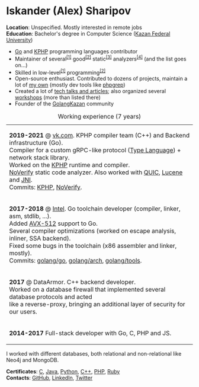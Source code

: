 # Iskander (Alex) Sharipov

**Location**: Unspecified. Mostly interested in remote jobs<br>
**Education**: Bachelor's degree in Computer Science ([Kazan Federal University](https://en.wikipedia.org/wiki/Kazan_Federal_University))<br>

* [Go](https://github.com/golang/go/commits?author=quasilyte) and [KPHP](https://github.com/VKCOM/kphp/commits?author=quasilyte) programming languages contributor
* Maintainer of several<sup>[[1]](https://go-critic.github.io/)</sup> good<sup>[[2]](https://github.com/VKCOM/noverify)</sup> static<sup>[[3]](https://github.com/quasilyte/go-consistent)</sup> analyzers<sup>[[4]](https://github.com/quasilyte/go-ruleguard)</sup> (and the list goes on...)
* Skilled in low-level<sup>[[1]](https://github.com/quasilyte/YALWEE)</sup> programming<sup>[[2]](https://github.com/quasilyte/go-jdk)</sup>
* Open-source enthusiast. Contributed to dozens of projects, maintain a lot of [my own](http://quasilyte.dev/status/) (mostly dev tools like [phpgrep](https://github.com/quasilyte/phpgrep))
* Created a lot of [tech talks and articles](https://github.com/quasilyte/talks); also organized several [workshops](https://github.com/quasilyte/talks#workshops) (more than listed there)
* Founder of the [GolangKazan](https://www.meetup.com/GolangKazan/) community

<table><caption>Working experience (7 years)</caption>
<tr><td>
  
  <b>2019-2021</b> @ <a href="https://vk.com">vk.com</a>. KPHP compiler team (C++) and Backend infrastructure (Go).<br>
  Compiler for a custom gRPC-like protocol (<a href="https://core.telegram.org/mtproto/TL">Type Language</a>) + network stack library.<br>
  Worked on the <a href="github.com/VKCOM/kphp/">KPHP</a> runtime and compiler.<br>
  <a href="https://github.com/VKCOM/noverify">NoVerify</a> static code analyzer. Also worked with <a href="https://ru.wikipedia.org/wiki/QUIC">QUIC</a>, <a href="https://lucene.apache.org/">Lucene</a> and <a href="https://en.wikipedia.org/wiki/Java_Native_Interface">JNI</a>.<br>
  Commits: <a href="https://github.com/VKCOM/kphp/commits?author=quasilyte">KPHP</a>, <a href="https://github.com/VKCOM/noverify/commits?author=quasilyte">NoVerify</a>.<br>
  
</td></tr>
<tr><td>
  
  <b>2017-2018</b> @ <a href="https://github.com/intel-go">Intel</a>. Go toolchain developer (compiler, linker, asm, stdlib, ...).<br>
  Added <a href="https://github.com/golang/go/wiki/AVX512">AVX-512</a> support to Go.<br>
  Several compiler optimizations (worked on escape analysis, inliner, SSA backend).<br>
  Fixed some bugs in the toolchain (x86 assembler and linker, mostly).<br>
  Commits: <a href="https://github.com/golang/go/commits?author=quasilyte">golang/go</a>, <a href="https://github.com/golang/arch/commits?author=quasilyte">golang/arch</a>, <a href="https://github.com/golang/tools/commits?author=quasilyte">golang/tools</a>.
  
</td></tr>
<tr><td>
  
  <b>2017</b> @ DataArmor. C++ backend developer.<br>
  Worked on a database firewall that implemented several database protocols and acted<br>
  like a reverse-proxy, bringing an additional layer of security for our users.
  
</td></tr>
<tr><td>

  <b>2014-2017</b> Full-stack developer with Go, C, PHP and JS.

</td></tr>
</table>

I worked with different databases, both relational and non-relational like Neo4j and MongoDB.

**Certificates**: [C](https://certification.mail.ru/certificates/e57a5ec8-6f33-47af-86e4-9faf8623e611/en/), [Java](https://certification.mail.ru/certificates/f43b50a0-b3ab-41ca-8c2e-7a8887284b6f/en/), [Python](https://certification.mail.ru/certificates/66299407-2a6c-44cb-80e7-485297d16668/en/), [C++](https://certification.mail.ru/certificates/d1df8d39-2a0c-466b-b096-247ae2c0f5d1/en/), [PHP](https://certification.mail.ru/certificates/7baee88f-2e9a-4119-8541-088852a73acb/en/), [Ruby](https://certification.mail.ru/certificates/d4899615-fb93-4d93-bbdb-030f1851a03a/en/)<br>
**Contacts**: [GitHub](https://github.com/quasilyte), [LinkedIn](https://www.linkedin.com/in/quasilyte), [Twitter](https://twitter.com/quasilyte)
